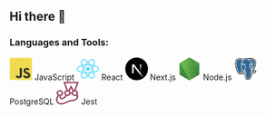 ## Hi there 👋

### Languages and Tools:
<p align="left">
  <img src="https://raw.githubusercontent.com/devicons/devicon/master/icons/javascript/javascript-original.svg" alt="JavaScript" width="40" height="40"/> JavaScript  
  <img src="https://raw.githubusercontent.com/devicons/devicon/master/icons/react/react-original.svg" alt="React" width="40" height="40"/> React  
  <img src="https://raw.githubusercontent.com/devicons/devicon/master/icons/nextjs/nextjs-original.svg" alt="Next.js" width="40" height="40"/> Next.js  
  <img src="https://raw.githubusercontent.com/devicons/devicon/master/icons/nodejs/nodejs-original.svg" alt="Node.js" width="40" height="40"/> Node.js  
  <img src="https://raw.githubusercontent.com/devicons/devicon/master/icons/postgresql/postgresql-original.svg" alt="PostgreSQL" width="40" height="40"/> PostgreSQL  
  <img src="https://raw.githubusercontent.com/devicons/devicon/master/icons/jest/jest-plain.svg" alt="Jest" width="40" height="40"/> Jest  
</p>
